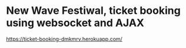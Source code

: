 # New Wave Festiwal,   ticket booking using websocket and AJAX

https://ticket-booking-dmkmrv.herokuapp.com/
